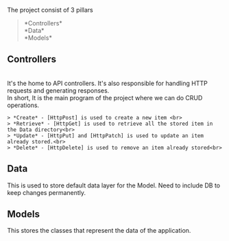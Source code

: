 The project consist of 3 pillars<br>
> <p>
  > *Controllers*<br>
  > *Data*<br>
  > *Models*<br>
</p>

<h2>Controllers</h2><br>
It's the home to API controllers. It's also responsible for handling HTTP requests and generating responses.<br>
In short, It is the main program of the project where we can do CRUD operations.<br>

> <p>
    > *Create* - [HttpPost] is used to create a new item <br>
    > *Retrieve* - [HttpGet] is used to retrieve all the stored item in the Data directory<br>
    > *Update* - [HttpPut] and [HttpPatch] is used to update an item already stored.<br>
    > *Delete* - [HttpDelete] is used to remove an item already stored<br>
  </p>

<h2>Data</h2>
This is used to store default data layer for the Model. Need to include DB to keep changes permanently.<br>

<h2>Models</h2>
This stores the classes that represent the data of the application. 
